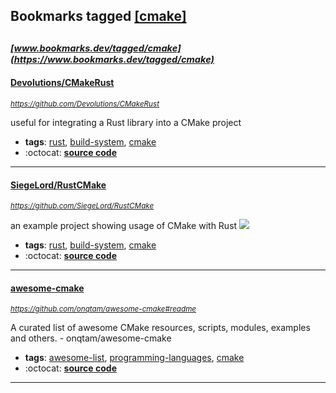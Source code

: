 ## Bookmarks tagged [[cmake]](https://www.bookmarks.dev?q=[cmake])

_<sup><sup>[www.bookmarks.dev/tagged/cmake](https://www.bookmarks.dev/tagged/cmake)</sup></sup>_
---
#### [Devolutions/CMakeRust](https://github.com/Devolutions/CMakeRust)
_<sup>https://github.com/Devolutions/CMakeRust</sup>_

useful for integrating a Rust library into a CMake project
* **tags**: [rust](../tagged/rust.md), [build-system](../tagged/build-system.md), [cmake](../tagged/cmake.md)
* :octocat: **[source code](https://github.com/Devolutions/CMakeRust)**
---
#### [SiegeLord/RustCMake](https://github.com/SiegeLord/RustCMake)
_<sup>https://github.com/SiegeLord/RustCMake</sup>_

an example project showing usage of CMake with Rust [<img src="https://api.travis-ci.org/SiegeLord/RustCMake.svg?branch=master">](https://travis-ci.org/SiegeLord/RustCMake)
* **tags**: [rust](../tagged/rust.md), [build-system](../tagged/build-system.md), [cmake](../tagged/cmake.md)
* :octocat: **[source code](https://github.com/SiegeLord/RustCMake)**
---
#### [awesome-cmake](https://github.com/onqtam/awesome-cmake#readme)
_<sup>https://github.com/onqtam/awesome-cmake#readme</sup>_

A curated list of awesome CMake resources, scripts, modules, examples and others. - onqtam/awesome-cmake
* **tags**: [awesome-list](../tagged/awesome-list.md), [programming-languages](../tagged/programming-languages.md), [cmake](../tagged/cmake.md)
* :octocat: **[source code](https://github.com/onqtam/awesome-cmake#readme)**
---
